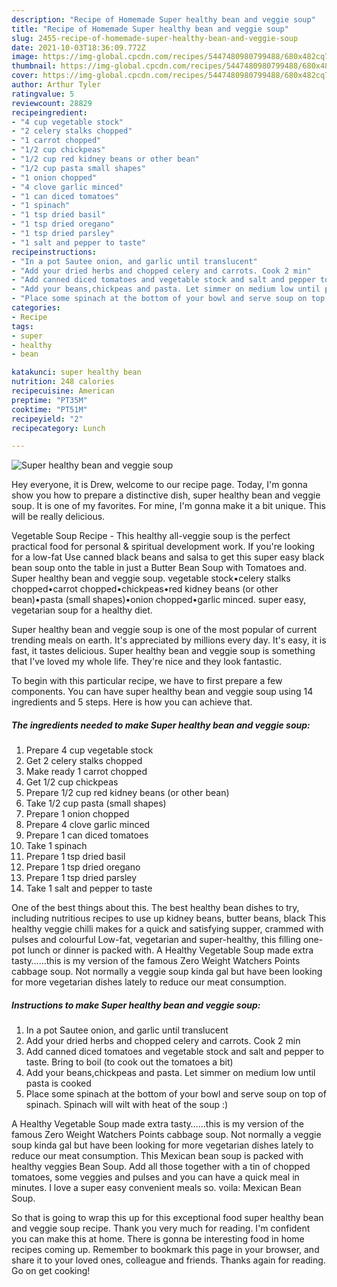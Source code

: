 ```yaml
---
description: "Recipe of Homemade Super healthy bean and veggie soup"
title: "Recipe of Homemade Super healthy bean and veggie soup"
slug: 2455-recipe-of-homemade-super-healthy-bean-and-veggie-soup
date: 2021-10-03T18:36:09.772Z
image: https://img-global.cpcdn.com/recipes/5447480980799488/680x482cq70/super-healthy-bean-and-veggie-soup-recipe-main-photo.jpg
thumbnail: https://img-global.cpcdn.com/recipes/5447480980799488/680x482cq70/super-healthy-bean-and-veggie-soup-recipe-main-photo.jpg
cover: https://img-global.cpcdn.com/recipes/5447480980799488/680x482cq70/super-healthy-bean-and-veggie-soup-recipe-main-photo.jpg
author: Arthur Tyler
ratingvalue: 5
reviewcount: 28829
recipeingredient:
- "4 cup vegetable stock"
- "2 celery stalks chopped"
- "1 carrot chopped"
- "1/2 cup chickpeas"
- "1/2 cup red kidney beans or other bean"
- "1/2 cup pasta small shapes"
- "1 onion chopped"
- "4 clove garlic minced"
- "1 can diced tomatoes"
- "1 spinach"
- "1 tsp dried basil"
- "1 tsp dried oregano"
- "1 tsp dried parsley"
- "1 salt and pepper to taste"
recipeinstructions:
- "In a pot Sautee onion, and garlic until translucent"
- "Add your dried herbs and chopped celery and carrots. Cook 2 min"
- "Add canned diced tomatoes and vegetable stock and salt and pepper to taste. Bring to boil (to cook out the tomatoes a bit)"
- "Add your beans,chickpeas and pasta. Let simmer on medium low until pasta is cooked"
- "Place some spinach at the bottom of your bowl and serve soup on top of spinach. Spinach will wilt with heat of the soup :)"
categories:
- Recipe
tags:
- super
- healthy
- bean

katakunci: super healthy bean 
nutrition: 248 calories
recipecuisine: American
preptime: "PT35M"
cooktime: "PT51M"
recipeyield: "2"
recipecategory: Lunch

---
```



![Super healthy bean and veggie soup](https://img-global.cpcdn.com/recipes/5447480980799488/680x482cq70/super-healthy-bean-and-veggie-soup-recipe-main-photo.jpg)

Hey everyone, it is Drew, welcome to our recipe page. Today, I'm gonna show you how to prepare a distinctive dish, super healthy bean and veggie soup. It is one of my favorites. For mine, I'm gonna make it a bit unique. This will be really delicious.

Vegetable Soup Recipe - This healthy all-veggie soup is the perfect practical food for personal & spiritual development work. If you're looking for a low-fat Use canned black beans and salsa to get this super easy black bean soup onto the table in just a Butter Bean Soup with Tomatoes and. Super healthy bean and veggie soup. vegetable stock•celery stalks chopped•carrot chopped•chickpeas•red kidney beans (or other bean)•pasta (small shapes)•onion chopped•garlic minced. super easy, vegetarian soup for a healthy diet.

Super healthy bean and veggie soup is one of the most popular of current trending meals on earth. It's appreciated by millions every day. It's easy, it is fast, it tastes delicious. Super healthy bean and veggie soup is something that I've loved my whole life. They're nice and they look fantastic.


To begin with this particular recipe, we have to first prepare a few components. You can have super healthy bean and veggie soup using 14 ingredients and 5 steps. Here is how you can achieve that.

<!--inarticleads1-->

##### The ingredients needed to make Super healthy bean and veggie soup:

1. Prepare 4 cup vegetable stock
1. Get 2 celery stalks chopped
1. Make ready 1 carrot chopped
1. Get 1/2 cup chickpeas
1. Prepare 1/2 cup red kidney beans (or other bean)
1. Take 1/2 cup pasta (small shapes)
1. Prepare 1 onion chopped
1. Prepare 4 clove garlic minced
1. Prepare 1 can diced tomatoes
1. Take 1 spinach
1. Prepare 1 tsp dried basil
1. Prepare 1 tsp dried oregano
1. Prepare 1 tsp dried parsley
1. Take 1 salt and pepper to taste


One of the best things about this. The best healthy bean dishes to try, including nutritious recipes to use up kidney beans, butter beans, black This healthy veggie chilli makes for a quick and satisfying supper, crammed with pulses and colourful Low-fat, vegetarian and super-healthy, this filling one-pot lunch or dinner is packed with. A Healthy Vegetable Soup made extra tasty……this is my version of the famous Zero Weight Watchers Points cabbage soup. Not normally a veggie soup kinda gal but have been looking for more vegetarian dishes lately to reduce our meat consumption. 

<!--inarticleads2-->

##### Instructions to make Super healthy bean and veggie soup:

1. In a pot Sautee onion, and garlic until translucent
1. Add your dried herbs and chopped celery and carrots. Cook 2 min
1. Add canned diced tomatoes and vegetable stock and salt and pepper to taste. Bring to boil (to cook out the tomatoes a bit)
1. Add your beans,chickpeas and pasta. Let simmer on medium low until pasta is cooked
1. Place some spinach at the bottom of your bowl and serve soup on top of spinach. Spinach will wilt with heat of the soup :)


A Healthy Vegetable Soup made extra tasty……this is my version of the famous Zero Weight Watchers Points cabbage soup. Not normally a veggie soup kinda gal but have been looking for more vegetarian dishes lately to reduce our meat consumption. This Mexican bean soup is packed with healthy veggies Bean Soup. Add all those together with a tin of chopped tomatoes, some veggies and pulses and you can have a quick meal in minutes. I love a super easy convenient meals so. voila: Mexican Bean Soup. 

So that is going to wrap this up for this exceptional food super healthy bean and veggie soup recipe. Thank you very much for reading. I'm confident you can make this at home. There is gonna be interesting food in home recipes coming up. Remember to bookmark this page in your browser, and share it to your loved ones, colleague and friends. Thanks again for reading. Go on get cooking!
